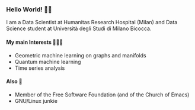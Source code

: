 ### Hello World! 👋🏻

I am a Data Scientist at Humanitas Research Hospital (Milan) and Data Science student at Università degli Studi di Milano Bicocca.

#### My main Interests 🧙🏻‍♂️

* Geometric machine learning on graphs and manifolds
* Quantum machine learning
* Time series analysis

#### Also 👾

* Member of the Free Software Foundation (and of the Church of Emacs)
* GNU/Linux junkie

